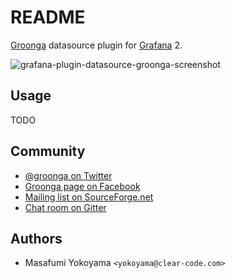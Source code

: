 # README

[Groonga](http://groonga.org/) datasource plugin for [Grafana](http://grafana.org/) 2.

![grafana-plugin-datasource-groonga-screenshot](https://cloud.githubusercontent.com/assets/386687/13373741/41058f8e-ddb3-11e5-83fd-d904f810f8fe.png)

## Usage

TODO

## Community

* [@groonga on Twitter](https://twitter.com/groonga/)
* [Groonga page on Facebook](https://www.facebook.com/groonga)
* [Mailing list on SourceForge.net](http://lists.sourceforge.net/mailman/listinfo/groonga-talk)
* [Chat room on Gitter](https://gitter.im/groonga/grafana-datasource-plugin-groonga)

## Authors

* Masafumi Yokoyama `<yokoyama@clear-code.com>`
